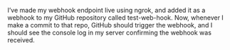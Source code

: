 I’ve made my webhook endpoint live using ngrok, and added it as a webhook to my GitHub repository called test-web-hook.
Now, whenever I make a commit to that repo, GitHub should trigger the webhook, and I should see the console log in my server confirming the webhook was received.
